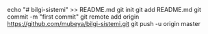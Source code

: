 echo "# bilgi-sistemi" >> README.md
git init
git add README.md
git commit -m "first commit"
git remote add origin https://github.com/mubeya/bilgi-sistemi.git
git push -u origin master
